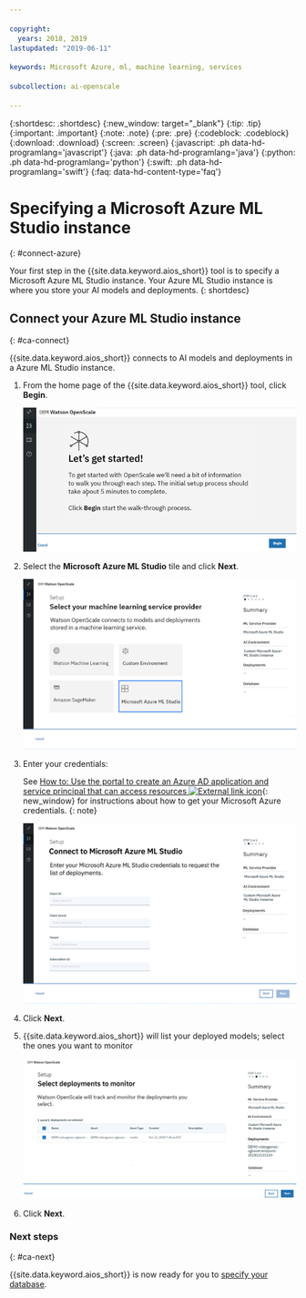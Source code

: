 ```yaml
---

copyright:
  years: 2018, 2019
lastupdated: "2019-06-11"

keywords: Microsoft Azure, ml, machine learning, services

subcollection: ai-openscale

---
```


{:shortdesc: .shortdesc}
{:new_window: target="_blank"}
{:tip: .tip}
{:important: .important}
{:note: .note}
{:pre: .pre}
{:codeblock: .codeblock}
{:download: .download}
{:screen: .screen}
{:javascript: .ph data-hd-programlang='javascript'}
{:java: .ph data-hd-programlang='java'}
{:python: .ph data-hd-programlang='python'}
{:swift: .ph data-hd-programlang='swift'}
{:faq: data-hd-content-type='faq'}

# Specifying a Microsoft Azure ML Studio instance
{: #connect-azure}

Your first step in the {{site.data.keyword.aios_short}} tool is to specify a Microsoft Azure ML Studio instance. Your Azure ML Studio instance is where you store your AI models and deployments.
{: shortdesc}

## Connect your Azure ML Studio instance
{: #ca-connect}

{{site.data.keyword.aios_short}} connects to AI models and deployments in a Azure ML Studio instance.

1.  From the home page of the {{site.data.keyword.aios_short}} tool, click **Begin**.

    ![Home page](images/gs-config-start.png)

1.  Select the **Microsoft Azure ML Studio** tile and click **Next**.

    ![Select Azure ML Studio](images/connect-azure.png)

1.  Enter your credentials:

    See [How to: Use the portal to create an Azure AD application and service principal that can access resources ![External link icon](../../icons/launch-glyph.svg "External link icon")](https://docs.microsoft.com/en-us/azure/active-directory/develop/howto-create-service-principal-portal){: new_window} for instructions about how to get your Microsoft Azure credentials.
    {: note}

    ![Enter Azure ML Studio credentials](images/connect-azure-cred.png)

1.  Click **Next**.

1.  {{site.data.keyword.aios_short}} will list your deployed models; select the ones you want to monitor

    ![Select MS Azure deployed models](images/connect-azure-deploys.png)

1.  Click **Next**.

### Next steps
{: #ca-next}

{{site.data.keyword.aios_short}} is now ready for you to [specify your database](/docs/services/ai-openscale?topic=ai-openscale-connect-db#connect-db).
